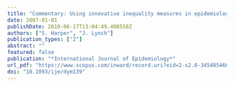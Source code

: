 ```yaml
---
title: "Commentary: Using innovative inequality measures in epidemiology"
date: 2007-01-01
publishDate: 2019-06-17T13:04:49.408558Z
authors: ["S. Harper", "J. Lynch"]
publication_types: ["2"]
abstract: ""
featured: false
publication: "*International Journal of Epidemiology*"
url_pdf: "https://www.scopus.com/inward/record.uri?eid=2-s2.0-34548546675&doi=10.1093%2fije%2fdym139&partnerID=40&md5=ec656a6b5626b6d8da1a4149979a8850"
doi: "10.1093/ije/dym139"
---
```


